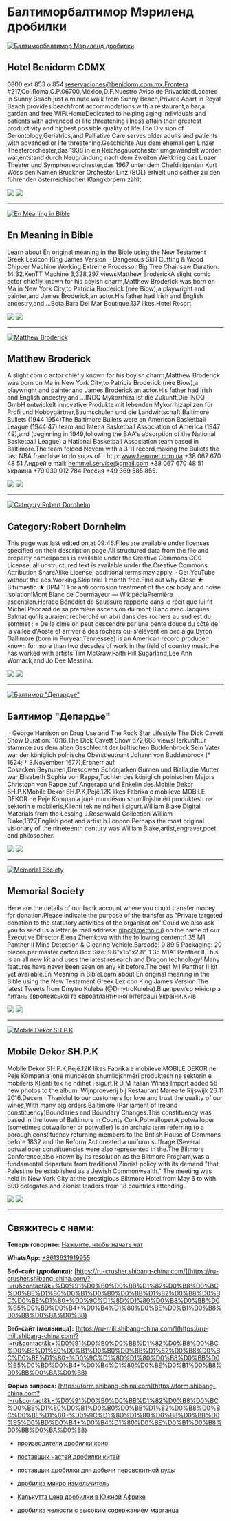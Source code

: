 # Балтиморбалтимор Мэриленд дробилки

<a href="https://swt.shibang-china.com/?l=ru&img&k=%D0%91%D0%B0%D0%BB%D1%82%D0%B8%D0%BC%D0%BE%D1%80%D0%B1%D0%B0%D0%BB%D1%82%D0%B8%D0%BC%D0%BE%D1%80+%D0%9C%D1%8D%D1%80%D0%B8%D0%BB%D0%B5%D0%BD%D0%B4+%D0%B4%D1%80%D0%BE%D0%B1%D0%B8%D0%BB%D0%BA%D0%B8" target="_blank">![Балтиморбалтимор Мэриленд дробилки](http://static.shibang-china.com/all-800x300/5.jpg)</a>

## Hotel Benidorm CDMX
0800 ext 853 &#243; 854 reservaciones@benidorm.com.mx.Frontera #217,Col.Roma,C.P.06700,M&#233;xico,D.F.Nuestro Aviso de PrivacidadLocated in Sunny Beach,just a minute walk from Sunny Beach,Private Apart in Royal Beach provides beachfront accommodations with a restaurant,a bar,a garden and free WiFi.HomeDedicated to helping aging individuals and patients with advanced or life threatening illness attain their greatest productivity and highest possible quality of life.The Division of Gerontology,Geriatrics,and Palliative Care serves older adults and patients with advanced or life threatening.Geschichte.Aus dem ehemaligen Linzer Theaterorchester,das 1938 in ein Reichsgauorchester umgewandelt worden war,entstand durch Neugr&#252;ndung nach dem Zweiten Weltkrieg das Linzer Theater und Symphonieorchester,das 1967 unter dem Chefdirigenten Kurt W&#246;ss den Namen Bruckner Orchester Linz (BOL) erhielt und seither zu den f&#252;hrenden &#246;sterreichischen Klangk&#246;rpern z&#228;hlt.


<a href="https://whatsapp.shibangsoft.com/WhatsApp.php" target="_blank" title="WhatsApp">![](http://static.shibang-china.com/icon/whatsapp.png)</a> <a href="https://swt.shibang-china.com/?l=ru&icon&k=%D0%91%D0%B0%D0%BB%D1%82%D0%B8%D0%BC%D0%BE%D1%80%D0%B1%D0%B0%D0%BB%D1%82%D0%B8%D0%BC%D0%BE%D1%80+%D0%9C%D1%8D%D1%80%D0%B8%D0%BB%D0%B5%D0%BD%D0%B4+%D0%B4%D1%80%D0%BE%D0%B1%D0%B8%D0%BB%D0%BA%D0%B8" target="_blank">![](http://static.shibang-china.com/icon/chat-ru.png)</a>

---

<a href="https://swt.shibang-china.com/?l=ru&img&k=%D0%91%D0%B0%D0%BB%D1%82%D0%B8%D0%BC%D0%BE%D1%80%D0%B1%D0%B0%D0%BB%D1%82%D0%B8%D0%BC%D0%BE%D1%80+%D0%9C%D1%8D%D1%80%D0%B8%D0%BB%D0%B5%D0%BD%D0%B4+%D0%B4%D1%80%D0%BE%D0%B1%D0%B8%D0%BB%D0%BA%D0%B8" target="_blank">![En Meaning in Bible](http://static.shibang-china.com/all-800x300/194.jpg)</a>

## En Meaning in Bible
Learn about En original meaning in the Bible using the New Testament Greek Lexicon King James Version.&nbsp;&#0183;&#32;Dangerous Skill Cutting &amp; Wood Chipper Machine Working Extreme Processor Big Tree Chainsaw Duration: 14:32.KenTT Machine 3,328,297 viewsMatthew BroderickA slight comic actor chiefly known for his boyish charm,Matthew Broderick was born on Ma in New York City,to Patricia Broderick (n&#233;e Biow),a playwright and painter,and James Broderick,an actor.His father had Irish and English ancestry,and …Bota Bara Del Mar Boutique.137 likes.Hotel Resort


<a href="https://whatsapp.shibangsoft.com/WhatsApp.php" target="_blank" title="WhatsApp">![](http://static.shibang-china.com/icon/whatsapp.png)</a> <a href="https://swt.shibang-china.com/?l=ru&icon&k=%D0%91%D0%B0%D0%BB%D1%82%D0%B8%D0%BC%D0%BE%D1%80%D0%B1%D0%B0%D0%BB%D1%82%D0%B8%D0%BC%D0%BE%D1%80+%D0%9C%D1%8D%D1%80%D0%B8%D0%BB%D0%B5%D0%BD%D0%B4+%D0%B4%D1%80%D0%BE%D0%B1%D0%B8%D0%BB%D0%BA%D0%B8" target="_blank">![](http://static.shibang-china.com/icon/chat-ru.png)</a>

---

<a href="https://swt.shibang-china.com/?l=ru&img&k=%D0%91%D0%B0%D0%BB%D1%82%D0%B8%D0%BC%D0%BE%D1%80%D0%B1%D0%B0%D0%BB%D1%82%D0%B8%D0%BC%D0%BE%D1%80+%D0%9C%D1%8D%D1%80%D0%B8%D0%BB%D0%B5%D0%BD%D0%B4+%D0%B4%D1%80%D0%BE%D0%B1%D0%B8%D0%BB%D0%BA%D0%B8" target="_blank">![Matthew Broderick](http://static.shibang-china.com/all-800x300/205.jpg)</a>

## Matthew Broderick
A slight comic actor chiefly known for his boyish charm,Matthew Broderick was born on Ma in New York City,to Patricia Broderick (n&#233;e Biow),a playwright and painter,and James Broderick,an actor.His father had Irish and English ancestry,and …INOQ Mykorrhiza ist die Zukunft.Die INOQ GmbH entwickelt innovative Produkte mit lebenden Mykorrhizapilzen f&#252;r Profi und Hobbyg&#228;rtner,Baumschulen und die Landwirtschaft.Baltimore Bullets (1944 1954)The Baltimore Bullets were an American Basketball League (1944 47) team,and later,a Basketball Association of America (1947 49),and (beginning in 1949,following the BAA's absorption of the National Basketball League) a National Basketball Association team based in Baltimore.The team folded Novem with a 3 11 record,making the Bullets the last NBA franchise to do so,as of.&nbsp;&#0183;&#32;http: www.hemmel.com.ua +38 067 670 48 51 Андрей e mail: hemmel.service@gmail.com +38 067 670 48 51 Украина +79 030 012 784 Россия +49 369 585 855.


<a href="https://whatsapp.shibangsoft.com/WhatsApp.php" target="_blank" title="WhatsApp">![](http://static.shibang-china.com/icon/whatsapp.png)</a> <a href="https://swt.shibang-china.com/?l=ru&icon&k=%D0%91%D0%B0%D0%BB%D1%82%D0%B8%D0%BC%D0%BE%D1%80%D0%B1%D0%B0%D0%BB%D1%82%D0%B8%D0%BC%D0%BE%D1%80+%D0%9C%D1%8D%D1%80%D0%B8%D0%BB%D0%B5%D0%BD%D0%B4+%D0%B4%D1%80%D0%BE%D0%B1%D0%B8%D0%BB%D0%BA%D0%B8" target="_blank">![](http://static.shibang-china.com/icon/chat-ru.png)</a>

---

<a href="https://swt.shibang-china.com/?l=ru&img&k=%D0%91%D0%B0%D0%BB%D1%82%D0%B8%D0%BC%D0%BE%D1%80%D0%B1%D0%B0%D0%BB%D1%82%D0%B8%D0%BC%D0%BE%D1%80+%D0%9C%D1%8D%D1%80%D0%B8%D0%BB%D0%B5%D0%BD%D0%B4+%D0%B4%D1%80%D0%BE%D0%B1%D0%B8%D0%BB%D0%BA%D0%B8" target="_blank">![Category:Robert Dornhelm](http://static.shibang-china.com/all-800x300/1031.jpg)</a>

## Category:Robert Dornhelm
This page was last edited on,at 09:46.Files are available under licenses specified on their description page.All structured data from the file and property namespaces is available under the Creative Commons CC0 License; all unstructured text is available under the Creative Commons Attribution ShareAlike License; additional terms may apply.&nbsp;&#0183;&#32;Get YouTube without the ads.Working.Skip trial 1 month free.Find out why Close ★ Bitumastic ★ BPM 1! For anti corrosion treatment of the car body and noise isolation!Mont Blanc de Courmayeur — Wikip&#233;diaPremi&#232;re ascension.Horace B&#233;n&#233;dict de Saussure rapporte dans le r&#233;cit que lui fit Michel Paccard de sa premi&#232;re ascension du mont Blanc avec Jacques Balmat qu'ils auraient recherch&#233; un abri dans des rochers au sud est du sommet : &#171; De la cime on peut descendre par une pente douce du c&#244;t&#233; de la vall&#233;e d'Aoste et arriver &#224; des rochers qui s'&#233;l&#232;vent en bec aigu.Byron Gallimore (born in Puryear,Tennessee) is an American record producer known for more than two decades of work in the field of country music.He has worked with artists Tim McGraw,Faith Hill,Sugarland,Lee Ann Womack,and Jo Dee Messina.


<a href="https://whatsapp.shibangsoft.com/WhatsApp.php" target="_blank" title="WhatsApp">![](http://static.shibang-china.com/icon/whatsapp.png)</a> <a href="https://swt.shibang-china.com/?l=ru&icon&k=%D0%91%D0%B0%D0%BB%D1%82%D0%B8%D0%BC%D0%BE%D1%80%D0%B1%D0%B0%D0%BB%D1%82%D0%B8%D0%BC%D0%BE%D1%80+%D0%9C%D1%8D%D1%80%D0%B8%D0%BB%D0%B5%D0%BD%D0%B4+%D0%B4%D1%80%D0%BE%D0%B1%D0%B8%D0%BB%D0%BA%D0%B8" target="_blank">![](http://static.shibang-china.com/icon/chat-ru.png)</a>

---

<a href="https://swt.shibang-china.com/?l=ru&img&k=%D0%91%D0%B0%D0%BB%D1%82%D0%B8%D0%BC%D0%BE%D1%80%D0%B1%D0%B0%D0%BB%D1%82%D0%B8%D0%BC%D0%BE%D1%80+%D0%9C%D1%8D%D1%80%D0%B8%D0%BB%D0%B5%D0%BD%D0%B4+%D0%B4%D1%80%D0%BE%D0%B1%D0%B8%D0%BB%D0%BA%D0%B8" target="_blank">![Балтимор &quot;Депардье&quot;](http://static.shibang-china.com/all-800x300/1518.jpg)</a>

## Балтимор &quot;Депардье&quot;
&nbsp;&#0183;&#32;George Harrison on Drug Use and The Rock Star Lifestyle The Dick Cavett Show Duration: 10:16.The Dick Cavett Show 672,668 viewsHerkunft.Er stammte aus dem alten Geschlecht der baltischen Buddenbrock.Sein Vater war der k&#246;niglich polnische Oberstleutnant Johann von Buddenbrock (* 1624; † 3.November 1677),Erbherr auf Cosacken,Beynunen,Drescowen,Sch&#246;njarken,Gurnen und Bialla,die Mutter war Elisabeth Sophia von Rappe,Tochter des k&#246;niglich polnischen Majors Christoph von Rappe auf Angerapp und Enkelin des.Mobile Dekor SH.P.KMobile Dekor SH.P.K,Pej&#235;.12K likes.Fabrika e mobileve MOBILE DEKOR ne Peje Kompania jon&#235; mund&#235;son shumllojshm&#235;ri produktesh ne sektorin e mobileris,Klienti tek ne ndihet i sigurt.William Blake Digital Materials from the Lessing J.Rosenwald Collection William Blake,1827,English poet and artist,b.London.Perhaps the most original visionary of the nineteenth century was William Blake,artist,engraver,poet and philosopher.


<a href="https://whatsapp.shibangsoft.com/WhatsApp.php" target="_blank" title="WhatsApp">![](http://static.shibang-china.com/icon/whatsapp.png)</a> <a href="https://swt.shibang-china.com/?l=ru&icon&k=%D0%91%D0%B0%D0%BB%D1%82%D0%B8%D0%BC%D0%BE%D1%80%D0%B1%D0%B0%D0%BB%D1%82%D0%B8%D0%BC%D0%BE%D1%80+%D0%9C%D1%8D%D1%80%D0%B8%D0%BB%D0%B5%D0%BD%D0%B4+%D0%B4%D1%80%D0%BE%D0%B1%D0%B8%D0%BB%D0%BA%D0%B8" target="_blank">![](http://static.shibang-china.com/icon/chat-ru.png)</a>

---

<a href="https://swt.shibang-china.com/?l=ru&img&k=%D0%91%D0%B0%D0%BB%D1%82%D0%B8%D0%BC%D0%BE%D1%80%D0%B1%D0%B0%D0%BB%D1%82%D0%B8%D0%BC%D0%BE%D1%80+%D0%9C%D1%8D%D1%80%D0%B8%D0%BB%D0%B5%D0%BD%D0%B4+%D0%B4%D1%80%D0%BE%D0%B1%D0%B8%D0%BB%D0%BA%D0%B8" target="_blank">![Memorial Society](http://static.shibang-china.com/all-800x300/1445.jpg)</a>

## Memorial Society
Here are the details of our bank account where you could transfer money for donation.Please indicate the purpose of the transfer as &quot;Private targeted donation to the statutory activities of the organisation&quot;.Could we also ask you to send us a letter (e mail address: nipc@memo.ru) on the name of our Executive Director Elena Zhemkova with the following content:1 35 M1 Panther II Mine Detection &amp; Clearing Vehicle.Barcode: 0 89 5 Packaging: 20 pieces per master carton Box Size: 9.6&quot;x15&quot;x2.8&quot; 1 35 M1A1 Panther II.This is an all new kit and uses the latest research and Dragon technology! Many features have never been seen on any kit before.The best M1 Panther II kit yet available.En Meaning in BibleLearn about En original meaning in the Bible using the New Testament Greek Lexicon King James Version.The latest Tweets from Dmytro Kuleba (@DmytroKuleba).Віцепрем‘єр міністр з питань європейської та євроатлантичної інтеграції України.Київ


<a href="https://whatsapp.shibangsoft.com/WhatsApp.php" target="_blank" title="WhatsApp">![](http://static.shibang-china.com/icon/whatsapp.png)</a> <a href="https://swt.shibang-china.com/?l=ru&icon&k=%D0%91%D0%B0%D0%BB%D1%82%D0%B8%D0%BC%D0%BE%D1%80%D0%B1%D0%B0%D0%BB%D1%82%D0%B8%D0%BC%D0%BE%D1%80+%D0%9C%D1%8D%D1%80%D0%B8%D0%BB%D0%B5%D0%BD%D0%B4+%D0%B4%D1%80%D0%BE%D0%B1%D0%B8%D0%BB%D0%BA%D0%B8" target="_blank">![](http://static.shibang-china.com/icon/chat-ru.png)</a>

---

<a href="https://swt.shibang-china.com/?l=ru&img&k=%D0%91%D0%B0%D0%BB%D1%82%D0%B8%D0%BC%D0%BE%D1%80%D0%B1%D0%B0%D0%BB%D1%82%D0%B8%D0%BC%D0%BE%D1%80+%D0%9C%D1%8D%D1%80%D0%B8%D0%BB%D0%B5%D0%BD%D0%B4+%D0%B4%D1%80%D0%BE%D0%B1%D0%B8%D0%BB%D0%BA%D0%B8" target="_blank">![Mobile Dekor SH.P.K](http://static.shibang-china.com/all-800x300/406.jpg)</a>

## Mobile Dekor SH.P.K
Mobile Dekor SH.P.K,Pej&#235;.12K likes.Fabrika e mobileve MOBILE DEKOR ne Peje Kompania jon&#235; mund&#235;son shumllojshm&#235;ri produktesh ne sektorin e mobileris,Klienti tek ne ndihet i sigurt.R D M Italian Wines Import added 56 new photos to the album: Wijnproeverij bij Restaurant Marea te Rijswijk 26 11 2016.Decem &#183; Thankful to our customers for love and trust the quality of our wines,With many big orders.Baltimore (Parliament of Ireland constituency)Boundaries and Boundary Changes.This constituency was based in the town of Baltimore in County Cork.Potwalloper.A potwalloper (sometimes potwalloner or potwaller) is an archaic term referring to a borough constituency returning members to the British House of Commons before 1832 and the Reform Act created a uniform suffrage.(Several potwalloper constituencies were also represented in the.The Biltmore Conference,also known by its resolution as the Biltmore Program,was a fundamental departure from traditional Zionist policy with its demand &quot;that Palestine be established as a Jewish Commonwealth.&quot; The meeting was held in New York City at the prestigious Biltmore Hotel from May 6 to with 600 delegates and Zionist leaders from 18 countries attending.


<a href="https://whatsapp.shibangsoft.com/WhatsApp.php" target="_blank" title="WhatsApp">![](http://static.shibang-china.com/icon/whatsapp.png)</a> <a href="https://swt.shibang-china.com/?l=ru&icon&k=%D0%91%D0%B0%D0%BB%D1%82%D0%B8%D0%BC%D0%BE%D1%80%D0%B1%D0%B0%D0%BB%D1%82%D0%B8%D0%BC%D0%BE%D1%80+%D0%9C%D1%8D%D1%80%D0%B8%D0%BB%D0%B5%D0%BD%D0%B4+%D0%B4%D1%80%D0%BE%D0%B1%D0%B8%D0%BB%D0%BA%D0%B8" target="_blank">![](http://static.shibang-china.com/icon/chat-ru.png)</a>

---
## Свяжитесь с нами:

**Теперь говорите:** [Нажмите, чтобы начать чат](https://swt.shibang-china.com?l=ru&contact&k=%D0%91%D0%B0%D0%BB%D1%82%D0%B8%D0%BC%D0%BE%D1%80%D0%B1%D0%B0%D0%BB%D1%82%D0%B8%D0%BC%D0%BE%D1%80+%D0%9C%D1%8D%D1%80%D0%B8%D0%BB%D0%B5%D0%BD%D0%B4+%D0%B4%D1%80%D0%BE%D0%B1%D0%B8%D0%BB%D0%BA%D0%B8)

**WhatsApp:**  [+8613621919955](https://whatsapp.shibangsoft.com/WhatsApp.php)

**Веб-сайт (дробилка):** [https://ru-crusher.shibang-china.com/](https://ru-crusher.shibang-china.com/?l=ru&contact&k=%D0%91%D0%B0%D0%BB%D1%82%D0%B8%D0%BC%D0%BE%D1%80%D0%B1%D0%B0%D0%BB%D1%82%D0%B8%D0%BC%D0%BE%D1%80+%D0%9C%D1%8D%D1%80%D0%B8%D0%BB%D0%B5%D0%BD%D0%B4+%D0%B4%D1%80%D0%BE%D0%B1%D0%B8%D0%BB%D0%BA%D0%B8)

**Веб-сайт (мельница):** [https://ru-mill.shibang-china.com/](https://ru-mill.shibang-china.com/?l=ru&contact&k=%D0%91%D0%B0%D0%BB%D1%82%D0%B8%D0%BC%D0%BE%D1%80%D0%B1%D0%B0%D0%BB%D1%82%D0%B8%D0%BC%D0%BE%D1%80+%D0%9C%D1%8D%D1%80%D0%B8%D0%BB%D0%B5%D0%BD%D0%B4+%D0%B4%D1%80%D0%BE%D0%B1%D0%B8%D0%BB%D0%BA%D0%B8)

**Форма запроса:** [https://form.shibang-china.com](https://form.shibang-china.com?l=ru&contact&k=%D0%91%D0%B0%D0%BB%D1%82%D0%B8%D0%BC%D0%BE%D1%80%D0%B1%D0%B0%D0%BB%D1%82%D0%B8%D0%BC%D0%BE%D1%80+%D0%9C%D1%8D%D1%80%D0%B8%D0%BB%D0%B5%D0%BD%D0%B4+%D0%B4%D1%80%D0%BE%D0%B1%D0%B8%D0%BB%D0%BA%D0%B8)

* [производители дробилки крио](../123/%D0%BF%D1%80%D0%BE%D0%B8%D0%B7%D0%B2%D0%BE%D0%B4%D0%B8%D1%82%D0%B5%D0%BB%D0%B8%20%D0%B4%D1%80%D0%BE%D0%B1%D0%B8%D0%BB%D0%BA%D0%B8%20%D0%BA%D1%80%D0%B8%D0%BE.md)

* [поставщик частей дробилки китай](../124/%D0%BF%D0%BE%D1%81%D1%82%D0%B0%D0%B2%D1%89%D0%B8%D0%BA%20%D1%87%D0%B0%D1%81%D1%82%D0%B5%D0%B9%20%D0%B4%D1%80%D0%BE%D0%B1%D0%B8%D0%BB%D0%BA%D0%B8%20%D0%BA%D0%B8%D1%82%D0%B0%D0%B9.md)

* [поставщик дробилки для добычи перовскитной руды](../124/%D0%BF%D0%BE%D1%81%D1%82%D0%B0%D0%B2%D1%89%D0%B8%D0%BA%20%D0%B4%D1%80%D0%BE%D0%B1%D0%B8%D0%BB%D0%BA%D0%B8%20%D0%B4%D0%BB%D1%8F%20%D0%B4%D0%BE%D0%B1%D1%8B%D1%87%D0%B8%20%D0%BF%D0%B5%D1%80%D0%BE%D0%B2%D1%81%D0%BA%D0%B8%D1%82%D0%BD%D0%BE%D0%B9%20%D1%80%D1%83%D0%B4%D1%8B.md)

* [дробилка микро измельчитель](../123/%D0%B4%D1%80%D0%BE%D0%B1%D0%B8%D0%BB%D0%BA%D0%B0%20%D0%BC%D0%B8%D0%BA%D1%80%D0%BE%20%D0%B8%D0%B7%D0%BC%D0%B5%D0%BB%D1%8C%D1%87%D0%B8%D1%82%D0%B5%D0%BB%D1%8C.md)

* [Калькутта цена дробилки в Южной Африке](../121/%D0%9A%D0%B0%D0%BB%D1%8C%D0%BA%D1%83%D1%82%D1%82%D0%B0%20%D1%86%D0%B5%D0%BD%D0%B0%20%D0%B4%D1%80%D0%BE%D0%B1%D0%B8%D0%BB%D0%BA%D0%B8%20%D0%B2%20%D0%AE%D0%B6%D0%BD%D0%BE%D0%B9%20%D0%90%D1%84%D1%80%D0%B8%D0%BA%D0%B5.md)

* [дробилка челюсти с высоким содержанием марганца](../123/%D0%B4%D1%80%D0%BE%D0%B1%D0%B8%D0%BB%D0%BA%D0%B0%20%D1%87%D0%B5%D0%BB%D1%8E%D1%81%D1%82%D0%B8%20%D1%81%20%D0%B2%D1%8B%D1%81%D0%BE%D0%BA%D0%B8%D0%BC%20%D1%81%D0%BE%D0%B4%D0%B5%D1%80%D0%B6%D0%B0%D0%BD%D0%B8%D0%B5%D0%BC%20%D0%BC%D0%B0%D1%80%D0%B3%D0%B0%D0%BD%D1%86%D0%B0.md)